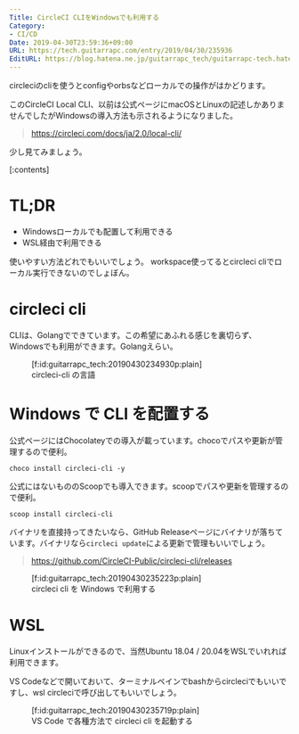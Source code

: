 ```yaml
---
Title: CircleCI CLIをWindowsでも利用する
Category:
- CI/CD
Date: 2019-04-30T23:59:36+09:00
URL: https://tech.guitarrapc.com/entry/2019/04/30/235936
EditURL: https://blog.hatena.ne.jp/guitarrapc_tech/guitarrapc-tech.hatenablog.com/atom/entry/17680117127012122446
---
```


circleciのcliを使うとconfigやorbsなどローカルでの操作がはかどります。

このCircleCI Local CLI、以前は公式ページにmacOSとLinuxの記述しかありませんでしたがWindowsの導入方法も示されるようになりました。

> https://circleci.com/docs/ja/2.0/local-cli/

少し見てみましょう。


[:contents]

# TL;DR

* Windowsローカルでも配置して利用できる
* WSL経由で利用できる

使いやすい方法どれでもいいでしょう。
workspace使ってるとcircleci cliでローカル実行できないのでしょぼん。

# circleci cli

CLIは、Golangでできています。この希望にあふれる感じを裏切らず、Windowsでも利用ができます。Golangえらい。

<figure class="figure-image figure-image-fotolife" title="circleci-cli の言語">[f:id:guitarrapc_tech:20190430234930p:plain]<figcaption>circleci-cli の言語</figcaption></figure>


# Windows で CLI を配置する

公式ページにはChocolateyでの導入が載っています。chocoでパスや更新が管理するので便利。

```
choco install circleci-cli -y
```

公式にはないもののScoopでも導入できます。scoopでパスや更新を管理するので便利。

```
scoop install circleci-cli
```

バイナリを直接持ってきたいなら、GitHub Releaseページにバイナリが落ちています。バイナリなら`circleci update`による更新で管理もいいでしょう。

> https://github.com/CircleCI-Public/circleci-cli/releases

<figure class="figure-image figure-image-fotolife" title="circleci cli を Windows で利用する">[f:id:guitarrapc_tech:20190430235223p:plain]<figcaption>circleci cli を Windows で利用する</figcaption></figure>

# WSL

Linuxインストールができるので、当然Ubuntu 18.04 / 20.04をWSLでいれれば利用できます。

VS Codeなどで開いておいて、ターミナルペインでbashからcircleciでもいいですし、wsl circleciで呼び出してもいいでしょう。

<figure class="figure-image figure-image-fotolife" title="VS Code で各種方法で circleci cli を起動する">[f:id:guitarrapc_tech:20190430235719p:plain]<figcaption>VS Code で各種方法で circleci cli を起動する</figcaption></figure>
